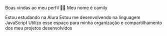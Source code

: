 Boas vindas ao meu perfil 💙💙
Meu nome é camily

Estou estudando na Alura
Estou me desenvolvendo na linguagem JavaScript
Utilizo esse espaço para minha organização e compartilhamento dos meu projetos desenvolvidos
